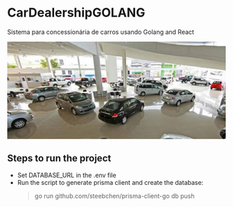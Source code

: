 # CarDealershipGOLANG
Sistema para concessionária de carros usando Golang and React

![screenshot](assets/banner.png)

## Steps to run the project
- Set DATABASE_URL in the .env file
- Run the script to generate prisma client and create the database:
    > go run github.com/steebchen/prisma-client-go db push
